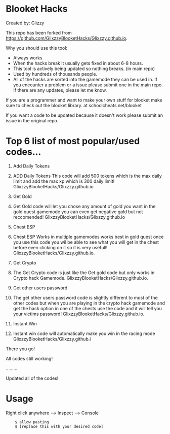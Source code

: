 # Blooket Hacks

Created by: Glizzy

This repo has been forked from https://github.com/GlixzzyBlooketHacks/Glixzzy.github.io.

Why you should use this tool:

* Always works
* When the hacks break it usually gets fixed in about 6-8 hours.
* This tool is actively being updated so nothing breaks. (in main repo)
* Used by hundreds of thousands people.
* All of the hacks are sorted into the gamemode they can be used in. If you encounter a problem or a issue please submit one in the main repo. If there are any updates, please let me know.

If you are a programmer and want to make your own stuff for blooket make sure to check out the blooket library. at schoolcheats.net/blooket

If you want a code to be updated because it doesn't work please submit an issue in the original repo.

# Top 6 list of most popular/used codes...

1. Add Daily Tokens 
1. ADD Daily Tokens This code  will add 500 tokens which is the max daily limit and add the max xp which is 300 daily limit!
GlixzzyBlooketHacks/Glixzzy.github.io

2. Get Gold
2. Get Gold code will let you chose any amount of gold you want in the gold quest gamemode you can even get negative gold but not reccomended!
GlixzzyBlooketHacks/Glixzzy.github.io

3. Chest ESP
3. Chest ESP Works in multiple gamemodes works best in gold quest once you use this code you wil be able to see what you will get in the chest before even clicking on it so it is very usefull!
GlixzzyBlooketHacks/Glixzzy.github.io.
4. Get Crypto
4. The Get Crypto code is just like the Get gold code but only works in Crypto hack Gamemode.
GlixzzyBlooketHacks/Glixzzy.github.io.



5. Get other users password
5. The get other users password code is slightly different to most of the other codes but when you are playing in the crypto hack gamemode and get the hack option in one of the chests use the code and it will tell you your victims password!
GlixzzyBlooketHacks/Glixzzy.github.io.



6. Instant Win
6. Instant win code will automatically make you win in the racing mode
GlixzzyBlooketHacks/Glixzzy.github.i

There you go!

All codes still working!

.........

Updated all of the codes!

# Usage

Right click anywhere --> Inspect --> Console

        $ allow pasting
        $ [replace this with your desired code]
